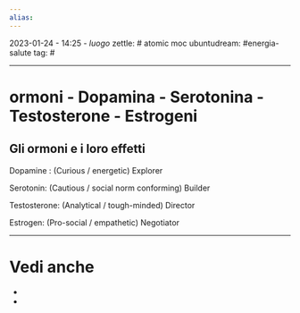 ```yaml
---
alias: 
---
```

2023-01-24 - 14:25 - *luogo*
zettle: # atomic moc
ubuntudream: #energia-salute
tag: #

---
# ormoni - Dopamina - Serotonina - Testosterone - Estrogeni

## Gli ormoni e i loro effetti

Dopamine : (Curious / energetic) Explorer

Serotonin: (Cautious / social norm conforming) Builder

Testosterone: (Analytical / tough-minded) Director

Estrogen: (Pro-social / empathetic) Negotiator



---
# Vedi anche
- 
- 